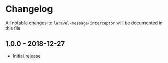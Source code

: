 # Changelog

All notable changes to `laravel-message-interceptor` will be documented in this file

## 1.0.0 - 2018-12-27

- Initial release